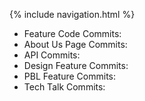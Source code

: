 {% include navigation.html %}

- Feature Code Commits:
- About Us Page Commits:
- API Commits:
- Design Feature Commits:
- PBL Feature Commits:
- Tech Talk Commits:
